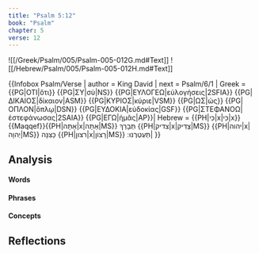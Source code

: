 ```yaml
---
title: "Psalm 5:12"
book: "Psalm"
chapter: 5
verse: 12
---
```

![[/Greek/Psalm/005/Psalm-005-012G.md#Text]]
![[/Hebrew/Psalm/005/Psalm-005-012H.md#Text]]

{{Infobox Psalm/Verse |
  author = King David |
  next = Psalm/6/1 |
  Greek = {{PG|ΟΤΙ|ὅτι}} {{PG|ΣΥ|σὺ|NS}} {{PG|ΕΥΛΟΓΕΩ|εὐλογήσεις|2SFIA}} {{PG|ΔΙΚΑΙΟΣ|δίκαιον|ASM}} {{PG|ΚΥΡΙΟΣ|κύριε|VSM}} {{PG|ΩΣ|ὡς}} {{PG|ΟΠΛΟΝ|ὅπλῳ|DSN}} {{PG|ΕΥΔΟΚΙΑ|εὐδοκίας|GSF}} {{PG|ΣΤΕΦΑΝΟΩ|ἐστεφάνωσας|2SAIA}} {{PG|ΕΓΩ|ἡμᾶς|AP}}|
  Hebrew = {{PH|כִּי|x|כִּי|x}}{{Maqqef}}{{PH|אַתָּה|x|אַתָּה|MS}}
תְּבָרֵךְ
{{PH|צדיק|x|צַדִּיק|MS}} {{PH|יהוה|x|יְהוָה|MS}}
כַּצִּנָּה
{{PH|רצון|x|רָצוֹן|MS}}
תַּעְטְרֶנּוּ
׃|
}}

## Analysis

#### Words

#### Phrases

#### Concepts

## Reflections
